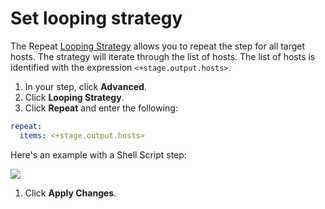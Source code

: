 # Set looping strategy

The Repeat [Looping Strategy](../../../platform/8_Pipelines/looping-strategies-matrix-repeat-and-parallelism.md) allows you to repeat the step for all target hosts. The strategy will iterate through the list of hosts. The list of hosts is identified with the expression `<+stage.output.hosts>`.

1. In your step, click **Advanced**.
2. Click **Looping Strategy**.
3. Click **Repeat** and enter the following:
  
  ```yaml
  repeat:  
    items: <+stage.output.hosts>
  ```
  Here's an example with a Shell Script step:

  ![](./static/run-a-script-on-multiple-target-instances-01.png)
1. Click **Apply Changes**.
